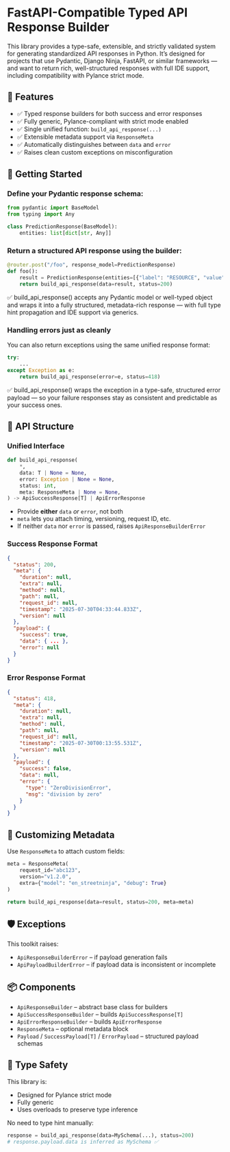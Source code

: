 # FastAPI-Compatible Typed API Response Builder

This library provides a type-safe, extensible, and strictly validated system for generating standardized API responses in Python. It’s designed for projects that use Pydantic, Django Ninja, FastAPI, or similar frameworks — and want to return rich, well-structured responses with full IDE support, including compatibility with Pylance strict mode.


## 🔧 Features

- ✅ Typed response builders for both success and error responses
- ✅ Fully generic, Pylance-compliant with strict mode enabled
- ✅ Single unified function: `build_api_response(...)`
- ✅ Extensible metadata support via `ResponseMeta`
- ✅ Automatically distinguishes between `data` and `error`
- ✅ Raises clean custom exceptions on misconfiguration


## 🚀 Getting Started

### Define your Pydantic response schema:

```python
from pydantic import BaseModel
from typing import Any

class PredictionResponse(BaseModel):
    entities: list[dict[str, Any]]
```


### Return a structured API response using the builder:

```python
@router.post("/foo", response_model=PredictionResponse)
def foo():
    result = PredictionResponse(entities=[{"label": "RESOURCE", "value": "food"}])
    return build_api_response(data=result, status=200)
```

✅ build_api_response() accepts any Pydantic model or well-typed object and wraps it into a fully structured, metadata-rich response — with full type hint propagation and IDE support via generics.


### Handling errors just as cleanly

You can also return exceptions using the same unified response format:

```python
try:
    ...
except Exception as e:
    return build_api_response(error=e, status=418)
```

✅ build_api_response() wraps the exception in a type-safe, structured error payload — so your failure responses stay as consistent and predictable as your success ones.


## 🧱 API Structure

### Unified Interface

```python
def build_api_response(
    *,
    data: T | None = None,
    error: Exception | None = None,
    status: int,
    meta: ResponseMeta | None = None,
) -> ApiSuccessResponse[T] | ApiErrorResponse
```

- Provide **either** `data` *or* `error`, not both
- `meta` lets you attach timing, versioning, request ID, etc.
- If neither `data` nor `error` is passed, raises `ApiResponseBuilderError`


### Success Response Format

```json
{
  "status": 200,
  "meta": {
    "duration": null,
    "extra": null,
    "method": null,
    "path": null,
    "request_id": null,
    "timestamp": "2025-07-30T04:33:44.833Z",
    "version": null
  },
  "payload": {
    "success": true,
    "data": { ... },
    "error": null
  }
}
```


### Error Response Format

```json
{
  "status": 418,
  "meta": {
    "duration": null,
    "extra": null,
    "method": null,
    "path": null,
    "request_id": null,
    "timestamp": "2025-07-30T00:13:55.531Z",
    "version": null
  },
  "payload": {
    "success": false,
    "data": null,
    "error": {
      "type": "ZeroDivisionError",
      "msg": "division by zero"
    }
  }
}
```


## 🧠 Customizing Metadata

Use `ResponseMeta` to attach custom fields:

```python
meta = ResponseMeta(
    request_id="abc123",
    version="v1.2.0",
    extra={"model": "en_streetninja", "debug": True}
)

return build_api_response(data=result, status=200, meta=meta)
```


## 🛡️ Exceptions

This toolkit raises:

- `ApiResponseBuilderError` – if payload generation fails
- `ApiPayloadBuilderError` – if payload data is inconsistent or incomplete


## 📦 Components

- `ApiResponseBuilder` – abstract base class for builders
- `ApiSuccessResponseBuilder` – builds `ApiSuccessResponse[T]`
- `ApiErrorResponseBuilder` – builds `ApiErrorResponse`
- `ResponseMeta` – optional metadata block
- `Payload` / `SuccessPayload[T]` / `ErrorPayload` – structured payload schemas


## 🧪 Type Safety

This library is:
- Designed for Pylance strict mode
- Fully generic
- Uses overloads to preserve type inference

No need to type hint manually:

```python
response = build_api_response(data=MySchema(...), status=200)
# response.payload.data is inferred as MySchema ✅
```
